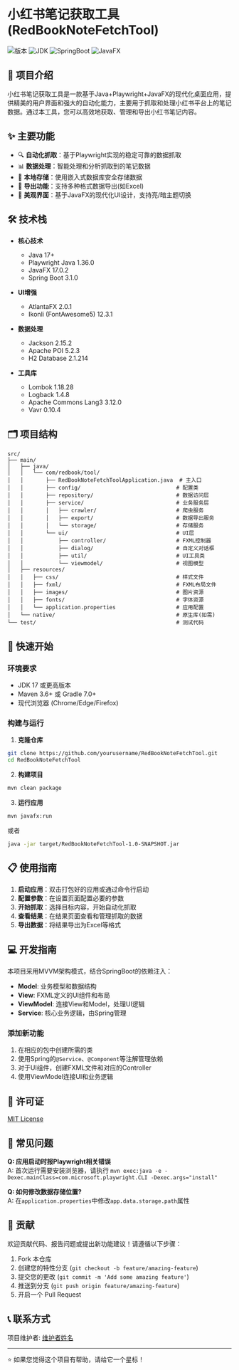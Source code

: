 # 小红书笔记获取工具 (RedBookNoteFetchTool)

![版本](https://img.shields.io/badge/版本-1.0.0-brightgreen.svg)
![JDK](https://img.shields.io/badge/JDK-17+-blue.svg)
![SpringBoot](https://img.shields.io/badge/SpringBoot-3.1.0-green.svg)
![JavaFX](https://img.shields.io/badge/JavaFX-17.0.2-orange.svg)

## 📝 项目介绍

小红书笔记获取工具是一款基于Java+Playwright+JavaFX的现代化桌面应用，提供精美的用户界面和强大的自动化能力，主要用于抓取和处理小红书平台上的笔记数据。通过本工具，您可以高效地获取、管理和导出小红书笔记内容。

## ✨ 主要功能

- 🔍 **自动化抓取**：基于Playwright实现的稳定可靠的数据抓取
- 📊 **数据处理**：智能处理和分析抓取到的笔记数据
- 💾 **本地存储**：使用嵌入式数据库安全存储数据
- 📁 **导出功能**：支持多种格式数据导出(如Excel)
- 🎨 **美观界面**：基于JavaFX的现代化UI设计，支持亮/暗主题切换

## 🛠️ 技术栈

- **核心技术**
  - Java 17+
  - Playwright Java 1.36.0
  - JavaFX 17.0.2
  - Spring Boot 3.1.0

- **UI增强**
  - AtlantaFX 2.0.1
  - Ikonli (FontAwesome5) 12.3.1

- **数据处理**
  - Jackson 2.15.2
  - Apache POI 5.2.3
  - H2 Database 2.1.214

- **工具库**
  - Lombok 1.18.28
  - Logback 1.4.8
  - Apache Commons Lang3 3.12.0
  - Vavr 0.10.4

## 🗂️ 项目结构

```
src/
├── main/
│   ├── java/
│   │   └── com/redbook/tool/
│   │       ├── RedBookNoteFetchToolApplication.java  # 主入口
│   │       ├── config/                              # 配置类
│   │       ├── repository/                          # 数据访问层
│   │       ├── service/                             # 业务服务层
│   │       │   ├── crawler/                         # 爬虫服务
│   │       │   ├── export/                          # 数据导出服务
│   │       │   └── storage/                         # 存储服务
│   │       └── ui/                                  # UI层
│   │           ├── controller/                      # FXML控制器
│   │           ├── dialog/                          # 自定义对话框
│   │           ├── util/                            # UI工具类
│   │           └── viewmodel/                       # 视图模型
│   ├── resources/
│   │   ├── css/                                     # 样式文件
│   │   ├── fxml/                                    # FXML布局文件
│   │   ├── images/                                  # 图片资源
│   │   ├── fonts/                                   # 字体资源
│   │   └── application.properties                   # 应用配置
│   └── native/                                      # 原生库(如需)
└── test/                                            # 测试代码
```

## 🚀 快速开始

### 环境要求

- JDK 17 或更高版本
- Maven 3.6+ 或 Gradle 7.0+
- 现代浏览器 (Chrome/Edge/Firefox)

### 构建与运行

1. **克隆仓库**

```bash
git clone https://github.com/yourusername/RedBookNoteFetchTool.git
cd RedBookNoteFetchTool
```

2. **构建项目**

```bash
mvn clean package
```

3. **运行应用**

```bash
mvn javafx:run
```

或者

```bash
java -jar target/RedBookNoteFetchTool-1.0-SNAPSHOT.jar
```

## 📋 使用指南

1. **启动应用**：双击打包好的应用或通过命令行启动
2. **配置参数**：在设置页面配置必要的参数
3. **开始抓取**：选择目标内容，开始自动化抓取
4. **查看结果**：在结果页面查看和管理抓取的数据
5. **导出数据**：将结果导出为Excel等格式

## 💻 开发指南

本项目采用MVVM架构模式，结合SpringBoot的依赖注入：

- **Model**: 业务模型和数据结构
- **View**: FXML定义的UI组件和布局
- **ViewModel**: 连接View和Model，处理UI逻辑
- **Service**: 核心业务逻辑，由Spring管理

### 添加新功能

1. 在相应的包中创建所需的类
2. 使用Spring的`@Service`、`@Component`等注解管理依赖
3. 对于UI组件，创建FXML文件和对应的Controller
4. 使用ViewModel连接UI和业务逻辑

## 📄 许可证

[MIT License](LICENSE)

## 🔧 常见问题

**Q: 应用启动时报Playwright相关错误**  
A: 首次运行需要安装浏览器，请执行 `mvn exec:java -e -Dexec.mainClass=com.microsoft.playwright.CLI -Dexec.args="install"`

**Q: 如何修改数据存储位置?**  
A: 在`application.properties`中修改`app.data.storage.path`属性

## 🤝 贡献

欢迎贡献代码、报告问题或提出新功能建议！请遵循以下步骤：

1. Fork 本仓库
2. 创建您的特性分支 (`git checkout -b feature/amazing-feature`)
3. 提交您的更改 (`git commit -m 'Add some amazing feature'`)
4. 推送到分支 (`git push origin feature/amazing-feature`)
5. 开启一个 Pull Request

## 📞 联系方式

项目维护者: [维护者姓名](mailto:your-email@example.com)

---

⭐ 如果您觉得这个项目有帮助，请给它一个星标！ 
